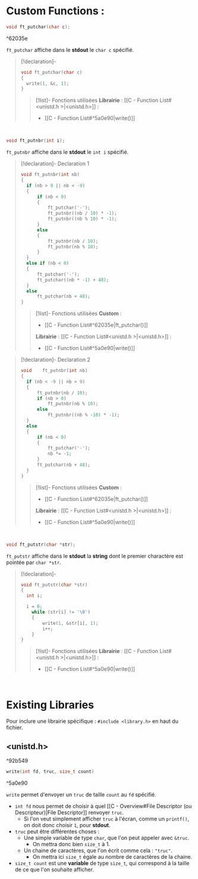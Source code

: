 # Custom Functions :

```C
void ft_putchar(char c);
```

^62035e

`ft_putchar` affiche dans le **stdout** le `char c` spécifié.
> [!declaration]-
> ```C
> void ft_putchar(char c)
> {
> 	write(1, &c, 1);
> }
> ```
> > [!list]- Fonctions utilisées
> > **Librairie** : [[C - Function List#<unistd.h >|<unistd.h>]] :
> > - [[C - Function List#^5a0e90|write()]]

<br>

```C
void ft_putnbr(int i);
```
`ft_putnbr` affiche dans le **stdout** le `int i` spécifié. 
> [!declaration]- Declaration 1
> ```C
> void ft_putnbr(int nb)
> {
> 	if (nb > 9 || nb < -9)
> 	{
> 		if (nb < 0)
> 		{
> 			ft_putchar('-');
> 			ft_putnbr((nb / 10) * -1);
> 			ft_putnbr((nb % 10) * -1);
> 		}
> 		else
> 		{
> 			ft_putnbr(nb / 10);
> 			ft_putnbr(nb % 10);
> 		}
> 	}
> 	else if (nb < 0)
> 	{
> 		ft_putchar('-');
> 		ft_putchar((nb * -1) + 48);
> 	}
> 	else
> 		ft_putchar(nb + 48);
> }
> ```
> > [!list]- Fonctions utilisées
> > **Custom** :
> > - [[C - Function List#^62035e|ft_putchar()]]
> > 
> > **Librairie** : [[C - Function List#<unistd.h >|<unistd.h>]] :
> > - [[C - Function List#^5a0e90|write()]]

> [!declaration]- Declaration 2
> ```C
> void    ft_putnbr(int nb)
> {
> 	if (nb < -9 || nb > 9)
> 	{
> 		ft_putnbr(nb / 10);
> 		if (nb > 0)
> 			ft_putnbr(nb % 10);
> 		else
> 			ft_putnbr((nb % -10) * -1);
> 	}
> 	else
> 	{
> 		if (nb < 0)
> 		{
> 			ft_putchar('-');
> 			nb *= -1;
> 		}
> 		ft_putchar(nb + 48);
> 	}
> }
> ```
> > [!list]- Fonctions utilisées
> > **Custom** :
> > - [[C - Function List#^62035e|ft_putchar()]]
> > 
> > **Librairie** : [[C - Function List#<unistd.h >|<unistd.h>]] :
> > - [[C - Function List#^5a0e90|write()]]


<br>

```C
void ft_putstr(char *str);
```
`ft_putstr` affiche dans le **stdout** la **string** dont le premier charactère est pointée par `char *str`.
> [!declaration]-
> ```C
> void ft_putstr(char *str)
> {
> 	int i;
> 
> 	i = 0;
>     while (str[i] != '\0')
>     {
>         write(1, &str[i], 1);
>         i++;
>     }
> }
> ```
> > [!list]- Fonctions utilisées
> > **Librairie** : [[C - Function List#<unistd.h >|<unistd.h>]] :
> > - [[C - Function List#^5a0e90|write()]]

<br>

# Existing Libraries

Pour inclure une librairie spécifique : `#include <library.h>` en haut du fichier.
## \<unistd.h\>

^92b549

```C
write(int fd, truc, size_t count)
```

^5a0e90

`write` permet d'envoyer un `truc` de taille `count` au `fd` spécifié.
- `int fd` nous permet de choisir à quel [[C - Overview#File Descriptor (ou Descripteur)|File Descriptor]] renvoyer `truc`.
	- Si l'on veut simplement afficher `truc` à l'écran, comme un `printf()`, on doit donc choisir `1`, pour **stdout**.
- `truc` peut être différentes choses :
    - Une simple variable de type `char`, que l'on peut appeler avec `&truc`.
	    - On mettra donc bien `size_t` à 1.
    - Un chaine de caractères, que l'on écrit comme cela : `"truc"`.
	    - On mettra ici `size_t` égale au nombre de caractères de la chaine.
- `size_t count` est une **variable** de type `size_t`, qui correspond à la taille de ce que l'on souhaite afficher.



